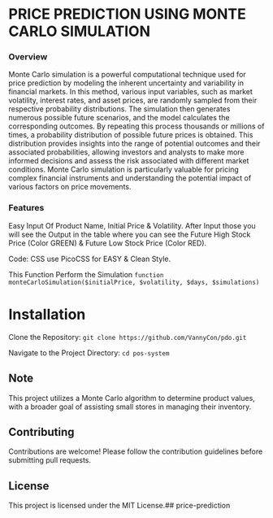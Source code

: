 # PRICE PREDICTION USING MONTE CARLO SIMULATION
### Overview
Monte Carlo simulation is a powerful computational technique used for price prediction by modeling the inherent uncertainty and variability in financial markets. In this method, various input variables, such as market volatility, interest rates, and asset prices, are randomly sampled from their respective probability distributions. The simulation then generates numerous possible future scenarios, and the model calculates the corresponding outcomes. By repeating this process thousands or millions of times, a probability distribution of possible future prices is obtained. This distribution provides insights into the range of potential outcomes and their associated probabilities, allowing investors and analysts to make more informed decisions and assess the risk associated with different market conditions. Monte Carlo simulation is particularly valuable for pricing complex financial instruments and understanding the potential impact of various factors on price movements.

### Features
Easy Input Of Product Name, Initial Price & Volatility. After Input those you will see the Output in the table where you can see the Future High Stock Price (Color GREEN) & Future Low Stock Price (Color RED).

Code:
CSS use PicoCSS for EASY & Clean Style.

This Function Perform the Simulation
`function monteCarloSimulation($initialPrice, $volatility, $days, $simulations)`

# Installation
Clone the Repository:
`git clone https://github.com/VannyCon/pdo.git`


Navigate to the Project Directory:
`cd pos-system`

## Note
This project utilizes a Monte Carlo algorithm to determine product values, with a broader goal of assisting small stores in managing their inventory.

## Contributing
Contributions are welcome! Please follow the contribution guidelines before submitting pull requests.

## License
This project is licensed under the MIT License.##   p r i c e - p r e d i c t i o n 
 
 